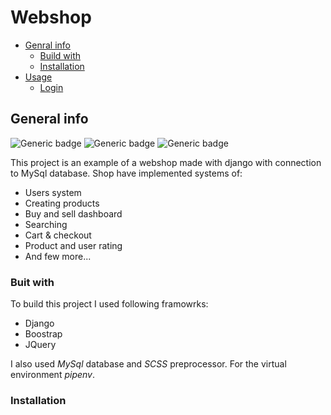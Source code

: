 # **Webshop**

* [Genral info](#general-info)
  * [Build with]()
  * [Installation]()
* [Usage]()
  * [Login]()


## **General info**
![Generic badge](https://img.shields.io/badge/Python-3.9-blue.svg)
![Generic badge](https://img.shields.io/badge/Django-3.2.1-blue.svg)
![Generic badge](https://img.shields.io/badge/License-MIT-green.svg)

This project is an example of a webshop made with django with connection to MySql database. Shop have implemented systems of:

* Users system
* Creating products
* Buy and sell dashboard
* Searching
* Cart & checkout
* Product and user rating
* And few more...

### **Buit with**
To build this project I used following framowrks:
* Django
* Boostrap
* JQuery

I also used *MySql* database and *SCSS* preprocessor. For the virtual environment *pipenv*.

### **Installation**
